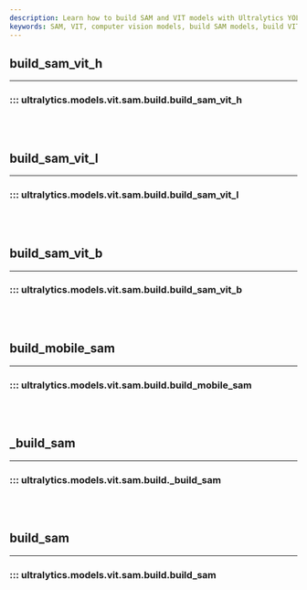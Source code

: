 ```yaml
---
description: Learn how to build SAM and VIT models with Ultralytics YOLO Docs. Enhance your understanding of computer vision models today!.
keywords: SAM, VIT, computer vision models, build SAM models, build VIT models, Ultralytics YOLO Docs
---
```


## build_sam_vit_h
---
### ::: ultralytics.models.vit.sam.build.build_sam_vit_h
<br><br>

## build_sam_vit_l
---
### ::: ultralytics.models.vit.sam.build.build_sam_vit_l
<br><br>

## build_sam_vit_b
---
### ::: ultralytics.models.vit.sam.build.build_sam_vit_b
<br><br>

## build_mobile_sam
---
### ::: ultralytics.models.vit.sam.build.build_mobile_sam
<br><br>

## _build_sam
---
### ::: ultralytics.models.vit.sam.build._build_sam
<br><br>

## build_sam
---
### ::: ultralytics.models.vit.sam.build.build_sam
<br><br>
